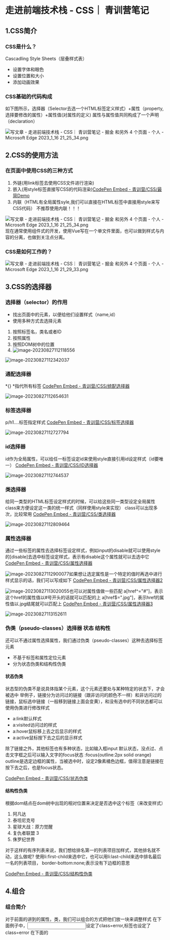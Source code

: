 # 走进前端技术栈 - CSS｜ 青训营笔记

## 1.CSS简介

### CSS是什么？

Cascadling Style Sheets（层叠样式表）

- 设置字体和眼色
- 设置位置和大小
- 添加动画效果

### CSS基础的代码构成

如下图所示，选择器（Selector去选一个HTML标签定义样式）+属性（property,选择要修改的属性）+属性值(对属性的定义)
属性与属性值共同构成了一个声明（declaration）

![写文章 - 走进前端技术栈 - CSS｜ 青训营笔记 - 掘金 和另外 4 个页面 - 个人 - Microsoft Edge 2023_1_16 21_25_34.png](img/d3be742bc15b4fb8b024e1c04f9e1a7ctplv-k3u1fbpfcp-zoom-in-crop-mark1512000.webp)

## 2.CSS的使用方法

### 在页面中使用CSS的三种方式

1. 外链(用link标签去使用CSS文件进行渲染)
2. 嵌入(用style标签直接写CSS的代码渲染)[CodePen Embed - 青训营/CSS/最简Demo](https://link.juejin.cn/?target=https%3A%2F%2Fcodepen.io%2Fwebzhao%2Fembed%2FmdBGZMe%3Fdefault-tab%3Dhtml%2Cresult%26editable%3Dtrue%26theme-id%3D40116)
3. 内联（HTML有全局属性syle,我们可以直接在HTML标签中直接用style来写CSS代码） 不推荐使用内联！！！

![写文章 - 走进前端技术栈 - CSS｜ 青训营笔记 - 掘金 和另外 4 个页面 - 个人 - Microsoft Edge 2023_1_16 21_25_34.png](img/7b0e52ec8b7948ddb61d4d37b79d3baftplv-k3u1fbpfcp-zoom-in-crop-mark1512000.webp) 现在通常使用组件式的开发，使用Vue写在一个单文件里面，也可以做到样式与内容的分离，也做到关注点分离。

### CSS是如何工作的？

![写文章 - 走进前端技术栈 - CSS｜ 青训营笔记 - 掘金 和另外 4 个页面 - 个人 - Microsoft Edge 2023_1_16 21_29_33.png](img/6c8c277abd0a449e8d69808f86927984tplv-k3u1fbpfcp-zoom-in-crop-mark1512000.webp)

## 3.CSS的选择器

### 选择器（selector）的作用

- 找出页面中的元素，以便给他们设置样式（name,id）
- 使用多种方式去选择元素

1. 按照标签名，类名或者ID
2. 按照属性
3. 按照DOM树中的位置
4. ![image-20230827112118556](img/image-20230827112118556.png)

![image-20230827112342037](img/image-20230827112342037.png)

### 通配选择器

*{} *指代所有标签
[CodePen Embed - 青训营/CSS/统配选择器](https://link.juejin.cn/?target=https%3A%2F%2Fcodepen.io%2Fwebzhao%2Fembed%2FeYGLqPN%3Fdefault-tab%3Dhtml%2Cresult%26editable%3Dtrue%26theme-id%3D40116)

![image-20230827112654631](img/image-20230827112654631.png)

### 标签选择器

p/h1....标签指定样式
[CodePen Embed - 青训营/CSS/标签选择器](https://link.juejin.cn/?target=https%3A%2F%2Fcodepen.io%2Fwebzhao%2Fembed%2FrNGZXoO%3Fdefault-tab%3Dhtml%2Cresult%26editable%3Dtrue%26theme-id%3D40116)

![image-20230827112727794](img/image-20230827112727794.png)

### id选择器

id作为全局属性，可以给任一标签设定id来使用style直接引用id设定样式（id要唯一） [CodePen Embed - 青训营/CSS/ID选择器](https://link.juejin.cn/?target=https%3A%2F%2Fcodepen.io%2Fwebzhao%2Fembed%2FrNGqBBL%3Fdefault-tab%3Dhtml%2Cresult%26editable%3Dtrue%26theme-id%3D40116)

![image-20230827112744537](img/image-20230827112744537.png)

### 类选择器

给同一类型的HTML标签设定样式的时候，可以给这些同一类型设定全局属性class来方便设定这一类的统一样式（同样使用style来实现） class可以出现多次，比较常用
[CodePen Embed - 青训营/CSS/类选择器](https://link.juejin.cn/?target=https%3A%2F%2Fcodepen.io%2Fwebzhao%2Fembed%2FYzrJKyL%3Fdefault-tab%3Dhtml%2Cresult%26editable%3Dtrue%26theme-id%3D40116)

![image-20230827112809464](img/image-20230827112809464.png)

### 属性选择器

通过一些标签的属性去选择标签设定样式，例如input的disable就可以使用style的[disable]去选中标签设定样式，表示有disable这个属性就可以去选中它
[CodePen Embed - 青训营/CSS/属性选择器](https://link.juejin.cn/?target=https%3A%2F%2Fcodepen.io%2Fwebzhao%2Fembed%2FgOGBYMZ%3Fdefault-tab%3Dhtml%2Cresult%26editable%3Dtrue%26theme-id%3D40116)

![image-20230827112900077](img/image-20230827112900077.png)如果想让选定属性是一个特定的值时再选中进行样式显示的话，我们可以写成如下 [CodePen Embed - 青训营/CSS/属性选择器2](https://link.juejin.cn/?target=https%3A%2F%2Fcodepen.io%2Fwebzhao%2Fembed%2FjOGeNGb%3Fdefault-tab%3Dhtml%2Cresult%26editable%3Dtrue%26theme-id%3D40116)

![image-20230827113020055](img/image-20230827113020055.png)也可以对属性值做一些匹配
a[href^="#"]，表示这个href的属性值以#号开头的话就可以匹配的上
a[href$=".jpg"]，表示href的属性值以.jpg结尾就可以匹配上
[CodePen Embed - 青训营/CSS/属性选择器3](https://link.juejin.cn/?target=https%3A%2F%2Fcodepen.io%2Fwebzhao%2Fembed%2FKKXGKwm%3Fdefault-tab%3Dhtml%2Cresult%26editable%3Dtrue%26theme-id%3D40116)

![image-20230827113152611](img/image-20230827113152611.png)

### 伪类（pseudo-classes）选择器 状态 结构性 

还可以不通过属性选择属性，我们通过伪类（pseudo-classes）这种去选择标签元素

- 不基于标签和属性定位元素
- 分为状态伪类和结构性伪类

#### 状态伪类

状态型的伪类不是说具体指某个元素，这个元素还要处与某种特定的状态下，才会被选中
举例子，链接分为访问过的链接（跟非访问的颜色不一样）和非访问过的链接，鼠标选中链接（一般移到链接上面会变黄），和没有选中的不同状态都可以使用伪类进行修改样式

- a:link默认样式
- a:visited访问过的样式
- a:hover鼠标移上去之后显示的样式
- a:active鼠标按下去之后的显示样式

除了链接之外，其他标签也有多种状态，比如输入框input
默认状态，没点过、点击文字框之后可以输入文字的focus状态
:focus{outline:2px solid orange} outline是选定边框的属性，当被选中时，设定2像素橘色边框，值得注意是链接在按下去之后，也是focus状态。

[CodePen Embed - 青训营/CSS/状态伪类](https://link.juejin.cn/?target=https%3A%2F%2Fcodepen.io%2Fwebzhao%2Fembed%2FPoJyozZ%3Fdefault-tab%3Dhtml%2Cresult%26editable%3Dtrue%26theme-id%3D40116)

#### 结构性伪类

根据dom结点在dom树中出现的相对位置来决定是否选中这个标签（来改变样式）

1. 阿凡达
2. 泰坦尼克号
3. 星球大战：原力觉醒
4. 复仇者联盟 3
5. 侏罗纪世界

对于这样的有序列表来说，我们想给排名第一的列表项目加样式，其他排名就不动，这么做呢?
使用li:first-child来选中它，也可以用li:last-child来选中排名最后一名的列表项目， border-bottom:none;表示没有下边框的意思

[CodePen Embed - 青训营/CSS/结构性伪类](https://link.juejin.cn/?target=https%3A%2F%2Fcodepen.io%2Fwebzhao%2Fembed%2FgOGBORr%3Fdefault-tab%3Dhtml%2Cresult%26editable%3Dtrue%26theme-id%3D40116)

## 4.组合

### 组合简介

对于前面的讲到的属性，类，我们可以组合的方式把他们放一块来调整样式
在下面例子中，<input>设定了class=error,<span>标签也设定了class=error
在下面的<style>中，.error可以对input标签的输入框改成红色,也可以对后面span的字体改成红色，
如果我们用input.error表示既要是input又要是error二个条件都满足才显示红色
[CodePen Embed - 青训营/CSS/组合器](https://link.juejin.cn/?target=https%3A%2F%2Fcodepen.io%2Fwebzhao%2Fembed%2FbGomGYW%3Fdefault-tab%3Dhtml%2Cresult%26editable%3Dtrue%26theme-id%3D40116)

### 组合类型

那么组合有哪些类型呢？如下图所示

![image-20230827113348767](img/image-20230827113348767.png)

使用例子：
article p{}表示article下的所有p标签
article >p表示article下直接的p标签（article嵌套里面遇到的第一个p标签）
h2+p表示h2后紧跟着的p标签
[CodePen Embed - 青训营/CSS/组合器](https://link.juejin.cn/?target=https%3A%2F%2Fcodepen.io%2Fwebzhao%2Fembed%2FGRMYRLr%3Fdefault-tab%3Dhtml%2Cresult%26editable%3Dtrue%26theme-id%3D40116)

![image-20230828092432718](img/image-20230828092432718.png)  

### 选择器组

有些时候想同时设定多个选择器，可以用,分隔

![image-20230827113408763](img/image-20230827113408763.png)

## 5.颜色

### RGB的组成

都是0即是黑色
都是255即是白色
具体怎么写颜色的值呢？rgb(红0-255,绿0-255,蓝0-255)
或者#红红绿绿蓝蓝（每个颜色都是2个16进制字符（转化成10进制还是0-255的范围），#8fac87,不区分大小写）
[CodePen - 青训营/CSS/RGB (cdpn.io)](https://link.juejin.cn/?target=https%3A%2F%2Fcdpn.io%2Fwebzhao%2Fdebug%2FbGomNLx)

### 颜色-HSL

H代表Hue（色相），色彩的基本属性，取值0-360
S代表Saturation（饱和度）,色彩的鲜艳程度，越高越鲜艳，0-100%
L代表Lightness(亮度),色彩的明亮程度，越高颜色越亮，范围0-100%
即通过Hsl来设定颜色，更加直观的可以调整hsl(Hue,Saturation,Lightness)

调整按钮颜色的话，点击变色的效果，用hsl该后面二个颜色的参数就更方便一些

还可以指定元素的名字（值），但是不常用，因为一般记不住，只能记很纯的颜色 [CodePen - 青训营/CSS/HSL (cdpn.io)](https://link.juejin.cn/?target=https%3A%2F%2Fcdpn.io%2Fwebzhao%2Fdebug%2FMWEPYMY)
[CodePen - 青训营/CSS/颜色关键字 (cdpn.io)](https://link.juejin.cn/?target=https%3A%2F%2Fcdpn.io%2Fwebzhao%2Fdebug%2FvYeVJaJ)

### 颜色-透明度

alpha(透明度)可以理解成不透明度，因为调低是透明（0透明），调高不透明（1不透明）
表现方式#ff0000ff
rgba(255,0,0,1)
hsla(0,100%,50%,1)
a可以省略实际生（新版浏览器）
[CodePen - 青训营/CSS/alpha (cdpn.io)](https://link.juejin.cn/?target=https%3A%2F%2Fcdpn.io%2Fwebzhao%2Fdebug%2FWNZaZNW)

## 6.字体

### 字体的使用 font-family

通过font-family来设置字体
[CodePen Embed - RwLeLWy](https://link.juejin.cn/?target=https%3A%2F%2Fcodepen.io%2Fwebzhao%2Fembed%2FRwLeLWy%3Fdefault-tab%3Dhtml%2Cresult%26editable%3Dtrue%26theme-id%3D40116)
为什么要设置多个字体？因为要在不同的设备上面使用，不同的设备可以有的字体是有限的，所以我们可以指定多个字体，多个字体从前到后设备有的就用，没有就往后面换
sans-serif不是具体的字体，实际上是一个通用的字体组，CSS有5种的通用的字体组，如下图所示

![走进前端技术栈 - CSS - 掘金 和另外 5 个页面 - 个人 - Microsoft Edge 2023_1_16 22_10_02.png](img/93e07bec81724715b0702a071a2d7e6ctplv-k3u1fbpfcp-zoom-in-crop-mark1512000.webp)

- serif线条不均一，有钩示
- sans-serif线条均匀，简洁
- Monospace等宽字体一般编程用，所有字体的宽度一样 组 ![走进前端技术栈 - CSS - 掘金 和另外 5 个页面 - 个人 - Microsoft Edge 2023_1_16 22_12_31.png](img/0c9e5da0b9ec401f8eb6473dc53396a9tplv-k3u1fbpfcp-zoom-in-crop-mark1512000.webp) tips:每次设置字体的时候，最好在最后设置通用的字体组，因为这样你设置的字体设备中万一都没有的时候，浏览器会去设备中找一个通用的来显示，至少不容易出错

在中英文混排的时候，最好英文字体写在中文字体前面，实际浏览器渲染会按逐个的字符去找对应的这个字符有没有我所指定的字体，如果中文字体（微软雅黑）放在英文字体（comic sans MS)前面，所有的英文都会用中文字体显示，如果英文放前面，中文放后面的话（一些英文字体里面没有中文字，这样遇到英文会用英文字体，中文会跳过英文字体，用中文字体来显示）

### Wed-fonts的使用

如果实在是想显示效果，我们可以把字体文件放在服务器上面（**Wed-fonts**）

@font-face{
font-family:"Megrm";
src:url(字体链接)}
只不过会有性能上的开销
[CodePen Embed - 青训营/CSS/WebFonts](https://link.juejin.cn/?target=https%3A%2F%2Fcodepen.io%2Fwebzhao%2Fembed%2FZEXqXeO%3Fdefault-tab%3Dhtml%2Cresult%26editable%3Dtrue%26theme-id%3D40116)
**中文字体也可以使用wed-fonts**
[CodePen Embed - 青训营/CSS/中文WebFonts](https://link.juejin.cn/?target=https%3A%2F%2Fcodepen.io%2Fwebzhao%2Fembed%2FKKXGXXd%3Fdefault-tab%3Dhtml%2Cresult%26editable%3Dtrue%26theme-id%3D40116)
注意：中文的字体包比较大，对性能消耗大，可以对字体进行拆解，用到的就放浏览器加载，不用的直接丢了

### font-size属性

[CodePen Embed - 青训营/CSS/font-size](https://link.juejin.cn/?target=https%3A%2F%2Fcodepen.io%2Fwebzhao%2Fembed%2FoNGaGoq%3Fdefault-tab%3Dhtml%2Cresult%26editable%3Dtrue%26theme-id%3D40116)

![image-20230828094926994](img/image-20230828094926994.png)

- 关键字：small,medium,large
- 长度:px,em
- 百分数：相对于父元素字体的大小

section将其中全部的字体大小设置为20像素
section h1的2em是相对的概念，即20*2=40像素的字体大小（与父元素字体大小相×）
section .note将类为note的字体大小设置为父级大小的80%

### font-style属性

[CodePen Embed - 青训营/CSS/斜体](https://link.juejin.cn/?target=https%3A%2F%2Fcodepen.io%2Fwebzhao%2Fembed%2FWNZaZdN%3Fdefault-tab%3Dhtml%2Cresult%26editable%3Dtrue%26theme-id%3D40116)

![image-20230828094940154](img/image-20230828094940154.png)可以给字体效果,font-style:italic（表示斜体） normal（正常)

### font-weight属性

[CodePen Embed - 青训营/CSS/字重](https://link.juejin.cn/?target=https%3A%2F%2Fcodepen.io%2Fwebzhao%2Fembed%2FOJxBxzY%3Fdefault-tab%3Dhtml%2Cresult%26editable%3Dtrue%26theme-id%3D40116)

![image-20230828094956193](img/image-20230828094956193.png)front-weight属性(从100-900)字重的意思
用来设置字体的粗细 正常normal表示400
粗体bold表示700
设置无效，可能是字体本身就没设计出这么多字重在字体库里面

### line-height(行高)

二行文字的基准线之间的距离
行高一般表示字体大小的多少倍，h1大小30,行高45，即1.5倍的行高

![image-20230828095023784](img/image-20230828095023784.png)

**前面的所有属性都可以变成一个属性(即font) 在font里面这些属性都可以写进去**

![image-20230828095228346](img/image-20230828095228346.png)

### 空格处理

HTML对连续的多个空格会合成一个
怎么处理？

- normal吃空格，多个只显示一个空格
- nowrap强制不换行
- pre保留所有的格式
- pre-wrap一行显示不下，会自动换行，同时保留空格
- pre-line需要合并空格，但是保留换行（你怎么换就怎么显示）

![image-20230828095328494](img/image-20230828095328494.png) 

## 7.调试CSS

**浏览器快捷键F12和cttrl+shift+I看下面的样式就可以看CSS代码了**

了。

# 深入理解CSS | 青训营



# 深入CSS

CSS（Cascading Style Sheets）是一种用于控制网页样式和布局的标记语言，它为网页添加了丰富的视觉效果，使网页呈现出更加美观和专业的外观。本文将深入探讨CSS的一些重要概念和高级技巧，帮助读者更好地掌握CSS，并在前端开发中运用自如。

![image-20230829105610855](img/image-20230829105610855.png)

## 1. CSS选择器

在CSS中，选择器用于定位HTML文档中的元素，从而为它们应用样式。CSS选择器的类型有很多，例如：

### 1.1 类选择器

类选择器以`.`开头，后面跟类名，用于选择HTML元素中带有指定类名的元素。示例代码如下：

```html
html复制代码<!DOCTYPE html>
<html>
<head>
  <link rel="stylesheet" href="styles.css">
</head>
<body>

  <div class="container">
    <p>这是一个带有类名container的div元素。</p>
  </div>

</body>
</html>
css复制代码/* styles.css */
.container {
  background-color: lightblue;
  padding: 20px;
}
```

在上述示例中，带有类名"container"的div元素将被设置背景色为淡蓝色，并添加20像素的内边距。

### 1.2 ID选择器

ID选择器以`#`开头，后面跟ID名，用于选择HTML元素中带有指定ID的元素。ID在整个HTML文档中应该是唯一的。示例代码如下：

```html
html复制代码<!DOCTYPE html>
<html>
<head>
  <link rel="stylesheet" href="styles.css">
</head>
<body>

  <div id="header">
    <h1>这是一个带有ID名header的标题。</h1>
  </div>

</body>
</html>
css复制代码/* styles.css */
#header {
  background-color: darkblue;
  color: white;
  padding: 10px;
}
```

在上述示例中，带有ID名"header"的div元素将被设置背景色为深蓝色，文字颜色为白色，并添加10像素的内边距。

### 1.3 后代选择器

后代选择器用于选择某个元素的后代元素。它使用空格来连接不同层级的元素。示例代码如下：

```html
html复制代码<!DOCTYPE html>
<html>
<head>
  <link rel="stylesheet" href="styles.css">
</head>
<body>

  <div class="container">
    <p>这是一个带有类名container的div元素。</p>
    <ul>
      <li>列表项1</li>
      <li>列表项2</li>
    </ul>
  </div>

</body>
</html>
css复制代码/* styles.css */
.container li {
  color: green;
}
```

在上述示例中，后代选择器`.container li`会选中所有在类名为"container"的div元素下的li元素，并将它们的文字颜色设置为绿色。

### 1.4 伪类和伪元素选择器

伪类和伪元素选择器用于选择处于特定状态或位置的元素。比如，`:hover`用于选择鼠标悬停的元素，`::before`用于在元素前插入内容等。示例代码如下：

```html
html复制代码<!DOCTYPE html>
<html>
<head>
  <link rel="stylesheet" href="styles.css">
</head>
<body>

  <button>悬停在我上面</button>

</body>
</html>
css复制代码/* styles.css */
button:hover {
  background-color: yellow;
}

button::before {
  content: "点击我：";
  font-weight: bold;
}
```

在上述示例中，当鼠标悬停在按钮上时，按钮的背景色会变成黄色。同时，按钮前会显示"点击我："的加粗文字。

### 1.5兄弟选择器


在给定的 CSS 代码中，使用了 “+” 相邻兄弟选择器，根据选择器的规则，当 `#modeCheckBook` 被选中（即勾选）时，下一个兄弟元素 `.contect` 将会被选择并应用相应的样式。

你可以在这个代码块中添加你想要的样式属性，例如：

```css
#modeCheckBook:checked + .contect {
  background-color: red;
  color: white;
  font-size: 16px;
}
```



上述代码中，当 `#modeCheckBook` 被勾选时，`.contect` 元素的背景色将变为红色，字体颜色为白色，字号为16像素。

请注意，这只是个示例。你可以根据需要在这个 CSS 规则中添加任意样式属性。

## 2. CSS盒模型

CSS盒模型是CSS布局的基础，它将每个HTML元素看作是一个矩形的盒子，包含内容、内边距、边框和外边距。理解盒模型对于控制页面布局和样式非常重要。

### 2.1 盒模型示意图

下图展示了一个典型的CSS盒模型：

![CSS盒子模型](img/242fa1d9532b498ebff6752076abd15btplv-k3u1fbpfcp-zoom-in-crop-mark1512000.webp)

- Content（内容区）：显示元素的实际内容，如文字、图片等。
- Padding（内边距）：位于内容区和边框之间，用于增加元素内部的空白区域。
- Border（边框）：围绕在内容区和内边距外部，显示元素的边界。
- Margin（外边距）：位于边框以外，用于控制元素与其他元素之间的间距。

### 2.2 盒模型的宽度和高度计算

当设置元素的宽度和高度时，需要考虑到不同盒模型的计算方式。

#### 2.2.1 标准盒模型

标准盒模型的宽度和高度仅包含内容区的大小，不包括内边距、边框和外边距。示例代码如下：

```html
<!DOCTYPE html>
<html>
<head>
  <link rel="stylesheet" href="styles.css">
</head>
<body>

  <div class="box-standard"></div>

</body>
</html>
/* styles.css */
.box-standard {
  width: 200px;
  height: 100px;
  padding: 20px;
  border: 2px solid black;
  margin: 10px;
}
```

在上述示例中，元素的实际宽度计算为：200px (内容宽度) + 2 * 20px (左右内边距) + 2 * 2px (左右边框) + 2 * 10px (左右外边距) = 254px

元素的实际高度计算为：100px (内容高度) + 2 * 20px (上下内边距) + 2 * 2px (上下边框) + 2 * 10px (上下外边距) = 154px

#### 2.2.2 怪异盒模型

怪异盒模型的宽度和高度包含了内容区、内边距和边框，不包括外边距。可以通过设置`box-sizing`属性为`border-box`来使用怪异盒模型。示例代码如下：

```css
css复制代码/* styles.css */
.box-border-box {
  width: 200px;
  height: 100px;
  padding: 20px;
  border: 2px solid black;
  margin: 10px;
  box-sizing: border-box;
}
```

在上述示例中，元素的实际宽度计算为：200px (内容宽度) + 2 * 20px (左右内边距) = 240px

元素的实际高度计算为：100px (内容高度) + 2 * 20px (上下内边距) = 140px

通过使用怪异盒模型，我们可以更方便地设置元素的大小，因为它会考虑到内边距和边框，使得设置的宽度和高度更加直观。

## 3. 布局技巧

在实际前端开发中，CSS的布局是最常用的技巧之一。以下是一些常见的CSS布局技巧：

### 3.1 居中一个元素

居中一个元素是前端开发中常见的需求。可以使用以下方法实现水平和垂直居中。

#### 3.1.1 水平居中

可以使用`margin: 0 auto;`将元素水平居中。例如：

```css
css复制代码/* styles.css */
.container {
  width: 300px;
  margin: 0 auto;
}
```

上述代码中，设置了容器的宽度为300px，并使用`margin: 0 auto;`将容器水平居中。

#### 3.1.2 垂直居中

可以使用CSS的`flexbox`或`grid`布局来实现垂直居中。例如，使用`flexbox`布局：

```css
css复制代码/* styles.css */
.container {
  display: flex;
  justify-content: center;
  align-items: center;
  height: 300px;
}
```

上述代码中，将容器设置为`flex`布局，通过`justify-content: center;`和`align-items: center;`将内容在容器中垂直居中。

### 3.2 响应式布局

响应式布局是指网页能够根据不同设备的屏幕大小和分辨率自动调整布局，以适应不同的屏幕。这样可以使网页在手机、平板和电脑等多种设备上都能良好地显示。

可以使用CSS的`@media`查询来设置不同的样式规则。例如，当屏幕宽度小于等于768px时，设置元素的宽度为100%：

```css
css复制代码/* styles.css */
.container {
  width: 80%;
}

@media (max-width: 768px) {
  .container {
    width: 100%;
  }
}
```

上述代码中，当屏幕宽度小于等于768px时，容器的宽度将被设置为100%。

# 深入CSS

### 一、选择器的优先级

CSS中可以写很多选择器，可以根据id更改内容的样式，也可以改整个标签内容的样式。当多个选择器作用在同一个元素的时候，元素样式将根据选择器特异度变化。这里特异度指的是越特殊的选择器，优先级越高。

![image.png](img/3e9f21beca5344af8238d68156024a54tplv-k3u1fbpfcp-zoom-in-crop-mark1512000.webp)

上图中，id、伪类、标签数量越多，特异度越高。

举例： 利用选择器的优先级，可以很好地实现按钮复用（只需更改样式，便能区分两个相同的按钮）

![image.png](img/403b40db48d14e4ba447ac3380b69e1etplv-k3u1fbpfcp-zoom-in-crop-mark1512000.webp)

### 二、继承

某些属性会自动继承其父元素的计算值，除非显式指定一个值

![image.png](img/342a302d1fc742488c435d14222984e5tplv-k3u1fbpfcp-zoom-in-crop-mark1512000.webp)

说明：strong标签继承了p标签的颜色。与文字相关的属性都是可以继承的，与盒模型（宽度）相关的属性不可继承。

显式继承：关键字inherit，**可以让原本不可继承的属性变成可继承的**

![image.png](img/a85c16044d0b4201b339aca9c8406a5dtplv-k3u1fbpfcp-zoom-in-crop-mark1512000.webp)

说明：*是通配符，表示所有标签。**box-sizing属性用于定义盒子的宽度值和高度值是否包含元素的内边距和边框**。

content-box：**浏览器对盒模型的解释遵从W3C标准，当定义width和height时，它的参数值不包括border和padding。**

 border-box：**当定义width和height时，border和padding的参数值被包含在width和height之内。**

### 三、初始值

- CSS中，每个属性都有一个初始值

  background-color的初始值为transparent

  margin-left的初始值为0

- 可以使用initial关键字显式重置为初始值

  background-color：initial

### 四、CSS求值过程

![image.png](img/0d1dec403fa84800af8f59fb3ca5176etplv-k3u1fbpfcp-zoom-in-crop-mark1512000.webp)

![image.png](img/5e9b422128f44502b380fc896508dc83tplv-k3u1fbpfcp-zoom-in-crop-mark1512000.webp)

![image.png](img/9c997b661dd3421c9548c1e3214a0a9btplv-k3u1fbpfcp-zoom-in-crop-mark1512000.webp)

### 五、布局（Layout）是什么？

- 确定内容的大小和位置的算法

- 依据元素、容器、兄弟节点和内容等信息来计算

  ![image-20230829120646004](img/image-20230829120646004.png)

#### 布局相关技术

- 常规流

  行级、块级、表格布局、FlexBox、Grid布局

- 浮动

- 绝对定位

![image.png](img/f9b505212de348628599c2759a8f6738tplv-k3u1fbpfcp-zoom-in-crop-mark1512000.webp)

说明：width 指定content box宽度，取值为长度、百分数、auto，aotu由浏览器根据其他属性确定，百分数相对于容器的content box宽度。容器有指定的高度时，百分数才生效。

![image-20230829121014941](img/image-20230829121014941.png)

![image.png](img/31bdbd10f9484fbe930a32af85e2429ctplv-k3u1fbpfcp-zoom-in-crop-mark1512000.webp)

说明：padding 指定元素四个方向的内边距，百分数相对于容器宽度（顺时针）。 border 指定容器边框样式、粗细和颜色

![image.png](img/ef0b67c769e644ebb79475438213295btplv-k3u1fbpfcp-zoom-in-crop-mark1512000.webp) 当四条边框颜色不同时可以显示出一个三角形。

margin：auto水平居中

margin collapse 外边距叠加，上下两div(上定义有margin-bottom, 下有margin-top): 叠加取较大的margin值margin在垂直方向上有边界的合并。

![image.png](img/54bbdb0c4aba4cf3a4e4f9467aefb414tplv-k3u1fbpfcp-zoom-in-crop-mark1512000.webp)

区别：box-sizing：border-box；

![image.png](img/c54f2f3e04fb4c16a268ad4e80af9fa6tplv-k3u1fbpfcp-zoom-in-crop-mark1512000.webp)

文字超出部分可以用overflow  -visible -hidden -scroll

### 六、行级vs块级

- **块级不和其他盒子并列摆放，适用所有的盒模型属性**
- **行级和其他盒子一起放在一行或拆开成多行，盒模型中的width、height不适用**

#### display属性

- block 块级盒子
- inline 行级盒子
- inline-block 本身是行级，可以放在行盒中；可以设置宽高；作为一个整体不会被拆散成多行
- flex 弹性盒子布局
- none 排版时完全被忽略
- ![image-20230829131313284](img/image-20230829131313284.png)

![image-20230829131628827](img/image-20230829131628827.png)

#### 行级排版上下文

简称IFC 只包含行级盒子的容器会创建一个IFC IFC内的排版规则：盒子在一行内水平摆放，一行放不下会换行，text-align决定一行盒子内的水平对齐，vertical-align垂直对齐，会避开浮动元素。

![image-20230829132738699](img/image-20230829132738699.png)

![image.png](img/15f9ab36affc4c90bd496d31347dcdddtplv-k3u1fbpfcp-zoom-in-crop-mark1512000.webp)

overflow-wrap ： break-word 一个单词超出容器长度就会换行

#### 块级排版上下文

![image-20230829133426495](img/image-20230829133426495.png) 

简称BFC BFC内的排版规则：盒子从上到下摆放，垂直margin合并，BFC内盒子的margin不会与外面的合并，BFC不会和浮动元素重叠 ![image.png](img/e2a33eb1b7fa446b82c5f4a0a19927a3tplv-k3u1fbpfcp-zoom-in-crop-mark1512000.webp)

span是行级元素。

### 七、FlexBox是什么？

一种新的排版上下文，它可以控制子级盒子的摆放流向、摆放顺序、盒子的宽度和高度、水平和垂直方向的对齐、是否允许折行

![image-20230829134202282](img/image-20230829134202282.png)

![image.png](img/1b116c7619e348c39fbc634b195e8fd0tplv-k3u1fbpfcp-zoom-in-crop-mark1512000.webp)

#### 对齐

flex根据内容确定宽度高度，摆放从左至右

分为主轴与侧轴

![image-20230904082710117](img/image-20230904082710117.png)

justify-content   主轴     justify 使齐行 

```css
justify-content: center /*方块内内容主轴居中（横向）*/
```

![image-20230904082848564](img/image-20230904082848564.png)

align-items 侧轴     align 排整齐

```css
align-items: center /*方块内内容侧轴居中（竖向向）*/
```

**space-around** - 每个项目两侧的间隔相等。所以，项目之间的间隔比项目与容器边框的间隔大一倍

**space-between** - 项目与项目的间隔相等，项目与容器边框之间没有间隔

**space-evenly** - 项目与项目的间隔相等，项目与容器边框之间也是同样长度的间隔

**stretch** - 项目大小没有指定时，拉伸占据整个网格容器

#### 伸展收缩

一维

Flexiblity属性可以伸展和收缩

![image-20230904083536001](img/image-20230904083536001.png)

flex-grow  -basis -shrink

![image-20230904083556845](img/image-20230904083556845.png)

![image-20230904083937834](img/image-20230904083937834.png)

同行写法是等价的

#### Grid布局

二维

![image-20230904084138674](img/image-20230904084138674.png)

display：grid使元素生成一个块级的Grid容器

![image-20230904084356207](img/image-20230904084356207.png)

**grid-template-columns 属性设置列数和列宽，grid-template-rows 属性设置行数和行高，数值个数代表列或行数，数值大小代表列宽或者行高**

```css
grid-template-columns: 100px 100px 200px /*三列，列宽*/
grid-template-row: 100px 100px /*两行，行宽*/
```

![image-20230904090618928](img/image-20230904090618928.png)

使用grid-template相关属性将容器划分为网格

1、 **repeat() 函数**：可以简化重复的值，例：repeat(3,1fr) //3行或列，都设置为1fr的宽度（1fr 1fr 1fr）

2、**auto-fill 关键字**：表示自动填充，让一行（或者一列）中尽可能的容纳更多的单元格。例如：

grid-template-columns: repeat(auto-fill, 200px);

3、**fr 关键字**（比例）：Grid
布局还引入了一个另外的长度单位来帮助我们创建灵活的网格轨道。fr
单位代表网格容器中可用空间的一等份。grid-template-columns: 200px 1fr 2fr 表示第一个列宽设置为200px，后面剩余的宽度分为两部分，宽度分别为剩余宽度的 1/3 和 2/3。 例如：grid-template-columns:
200px 1fr 2fr;

4、**minmax() 函数**：我们有时候想给网格元素一个最小和最大的尺寸，minmax() 函数产生一个长度范围，表示长度就在这个范围之中都可以应用到网格项目中。它接受两个参数，分别为最小值和最大值。grid-template-columns: 1fr 1fr minmax(300px, 2fr) 的意思是，第三个列宽最少也是要 300px，但是最大不能大于第一第二列宽的两倍。

5、**auto 关键字**：由浏览器决定长度。通过 auto 关键字，我们可以轻易实现三列或者两列布局。grid-template-columns: 100px auto 100px 表示第一第三列为 100px，中间由浏览器决定长度
      6. **百分比**

##### 网格间距（Column Gap）

**网格间距（Column Gap）指的是两个网格单元之间的网格横向间距或网格纵向间距**

可以使用以下属性来调整间隙大小：

- grid-column-gap

- grid-row-gap

- grid-gap

  ![img](img/grid_gaps.png)

按行列划分网格

##### **grid line网格线**（空隙）

[CSS 网格布局 | 菜鸟教程 (runoob.com)](https://www.runoob.com/css3/css-grid.html)

![image-20230904124758101](img/image-20230904124758101.png)

**grid line合并**

![image-20230904124913638](img/image-20230904124913638.png)

one为2合并，注释掉3：

```css
/*该单元格跨越两列*/
grid-column: span 2;
```

two为4，8，12合并注释掉8，12：

```css
/*该单元格跨越三行*/
grid-row: span 2;
```

three为5，6，9，10合并注释掉6，9，10：

```css
/*该单元格跨越两行两列（网格区域）span 行数/span 列数*/ 
grid-area: span 2/ span 2;
```

**auto-fill关键字 minmax设置最小值最大值**

```css
 /* 自动填充行数,设置最小值最大值,随着界面的大小而不断变化*/
 grid-template-columns: repeat(auto-fill,minmax(150px,1fr));
```

![image-20230904124840886](img/image-20230904124840886.png)

##### 用线的方式来指定项目的位置

**grid-column-start 属性、grid-column-end 属性、grid-row-start 属性以及grid-row-end 属性**
可以指定网格项目所在的四个边框，分别定位在哪根网格线，用线的方式来指定项目的位置：

![image-20230905092602036](img/image-20230905092602036.png)

grid-column-start 属性：左边框所在的垂直网格线号

grid-column-end 属性：右边框所在的垂直网格线号

grid-row-start 属性：上边框所在的水平网格线号

grid-row-end 属性：下边框所在的水平网格线号

代码 "grid-row-start: 1; grid-column-start: 1; grid-row-end: 3; grid-column-end: 3;" 定义了一个网格项在网格容器中的位置。具体的意思如下：

- "grid-row-start: 1;" 表示网格项的起始行为第一行线。
- "grid-column-start: 1;" 表示网格项的起始列为第一列线。
- "grid-row-end: 3;" 表示网格项的结束行为第三行线。
- "grid-column-end: 3;" 表示网格项的结束列为第三列线。

综上所述，"grid-row-start: 1; grid-column-start: 1; grid-row-end: 3; grid-column-end: 3;" 表示网格项从**第一行第一列开始**，跨越到第三行第三列，占据一个区域，即两行两列的空间。

![image-20230905082438322](img/image-20230905082438322.png)

可以使用grid-column和grid-row简写，grid-column: 1/3  //1号线开始，3号线结束

更简便的方法：
使用grid-area对每个块进行标记，再使用grid-template-area对标记的块进行排版

[13分钟彻底弄懂CSS Grid基础布局 / CSS Grid 入门教程_哔哩哔哩_bilibili](https://www.bilibili.com/video/BV1w84y1r7X8/?spm_id_from=333.337.search-card.all.click&vd_source=a0e678f0a699f40cb533e1a6673f35fa)

![image-20230905103823850](img/image-20230905103823850.png)

#### 浮动

实现文字环绕图片效果

float:left

![image-20230905084400073](img/image-20230905084400073.png)

#### 绝对定位

**position属性：**

- static 默认值，非定位元素

- relative相对于原本位置偏离

- absolute找父级定位，非本身

- fixed总是相对于窗口定位



**position: relative**

- 在常规流里面布局
- 相对于自己本应该在的位置进行偏移
- 使用 top、left、bottom、right 设置偏移长度
- 流内其它元素当它没有偏移一样布局

![image-20230905085302482](img/image-20230905085302482.png)

**position: absolute**

- 脱离常规流
- 相对于**最近的非 static 祖先(容器)**定位
- 不会对流内元素布局造成影响

![image-20230905085509238](img/image-20230905085509238.png)

**position: fixed**

相对于屏幕固定，不会随滚动变化

![image-20230905090058476](img/image-20230905090058476.png)

nav为自定义标签

![image-20230905091710203](img/image-20230905091710203.png)

### CSS过渡动画

创建 CSS 过渡动画，你可以使用 CSS 的 `transition` 属性和其他相关属性来定义过渡效果。

下面是一个简单的例子，展示如何使用 CSS 过渡动画来淡入一个元素：

HTML:

```html
<div id="myElement">Hello, world!</div>
```



CSS:

```css
#myElement {
  opacity: 0; /* 设置初始透明度为 0 */
  transition: opacity 0.5s; /* 使用 transition 属性定义过渡效果 */
}

#myElement.fade-in {
  opacity: 1; /* 过渡结束时的透明度为 1 */
}
```



JavaScript:

```js
const element = document.getElementById("myElement");
element.classList.add("fade-in"); // 添加 CSS 类，触发过渡效果
```



在上述代码中，我们先为 `myElement` 元素设置了初始的透明度为 0，并定义了过渡效果。然后，通过 JavaScript，我们给元素添加了一个名为 `fade-in` 的 CSS 类，这将触发过渡效果并使元素淡入。

你可以根据需要来调整过渡的属性（如 `transition-duration`，`transition-property` 等），以及定义其他的过渡效果（如平移、旋转、缩放等），具体取决于你的设计需求。

请记住，CSS 过渡动画主要通过使用 CSS 的 `transition` 属性和添加、移除 CSS 类来实现，这样可以让浏览器自动应用过渡效果。使用 JavaScript 来操作 CSS 类可以在需要时触发过渡动画。

### label

**HTML `<label>` 元素**（标签）表示用户界面中某个元素的说明。

[ - HTML（超文本标记语言） | MDN (mozilla.org)](https://developer.mozilla.org/zh-CN/docs/Web/HTML/Element/label)

![image-20230911120626107](img/image-20230911120626107.png)

当你点击label中的文本的时候，就相当于点击for中绑定的imput
